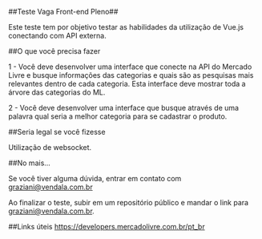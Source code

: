 ##Teste Vaga Front-end Pleno##

Este teste tem por objetivo testar as habilidades da utilização de Vue.js conectando com API externa. 

##O que você precisa fazer

1 - Você deve desenvolver uma interface que conecte na API do Mercado Livre e busque informações das categorias e quais são as pesquisas mais relevantes dentro de cada categoria. Esta interface deve mostrar toda a árvore das categorias do ML.

2 - Você deve desenvolver uma interface que busque através de uma palavra qual seria a melhor categoria para se cadastrar o produto.

##Seria legal se você fizesse

Utilização de websocket.

##No mais...

Se você tiver alguma dúvida, entrar em contato com graziani@vendala.com.br

Ao finalizar o teste, subir em um repositório público e mandar o link para graziani@vendala.com.br.

##Links úteis
https://developers.mercadolivre.com.br/pt_br
 
